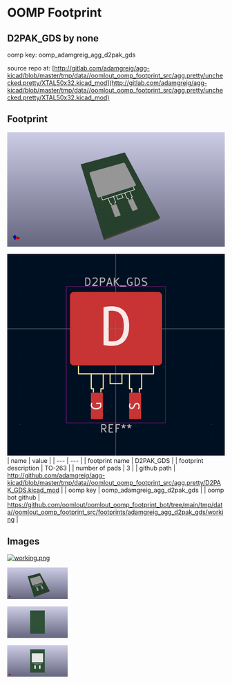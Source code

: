 # OOMP Footprint  
## D2PAK_GDS  by none  
  
oomp key: oomp_adamgreig_agg_d2pak_gds  
  
source repo at: [http://gitlab.com/adamgreig/agg-kicad/blob/master/tmp/data//oomlout_oomp_footprint_src/agg.pretty/unchecked.pretty/XTAL50x32.kicad_mod](http://gitlab.com/adamgreig/agg-kicad/blob/master/tmp/data//oomlout_oomp_footprint_src/agg.pretty/unchecked.pretty/XTAL50x32.kicad_mod)  
## Footprint  
  
[![working_kicad_pcb_3d.png](working_kicad_pcb_3d_600.png)](working_kicad_pcb_3d.png)  
  
[![working.png](working_600.png)](working.png)  
| name | value | 
| --- | --- | 
| footprint name | D2PAK_GDS | 
| footprint description | TO-263 | 
| number of pads | 3 | 
| github path | http://github.com/adamgreig/agg-kicad/blob/master/tmp/data//oomlout_oomp_footprint_src/agg.pretty/D2PAK_GDS.kicad_mod | 
| oomp key | oomp_adamgreig_agg_d2pak_gds | 
| oomp bot github | https://github.com/oomlout/oomlout_oomp_footprint_bot/tree/main/tmp/data//oomlout_oomp_footprint_src/footprints/adamgreig_agg_d2pak_gds/working | 
## Images  
  
[![working.png](working_140.png)](working.png)  
  
[![working_kicad_pcb_3d.png](working_kicad_pcb_3d_140.png)](working_kicad_pcb_3d.png)  
  
[![working_kicad_pcb_3d_back.png](working_kicad_pcb_3d_back_140.png)](working_kicad_pcb_3d_back.png)  
  
[![working_kicad_pcb_3d_front.png](working_kicad_pcb_3d_front_140.png)](working_kicad_pcb_3d_front.png)  
